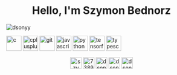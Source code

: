 <h1 align="center">Hello, I'm Szymon Bednorz</h1>

<p align="left"> <img src="https://komarev.com/ghpvc/?username=dsonyy" alt="dsonyy" /> </p>

<p align="left"><img src="https://devicons.github.io/devicon/devicon.git/icons/c/c-original.svg" alt="c" width="40" height="40"/> <img src="https://devicons.github.io/devicon/devicon.git/icons/cplusplus/cplusplus-original.svg" alt="cplusplus" width="40" height="40"/> <img src="https://www.vectorlogo.zone/logos/git-scm/git-scm-icon.svg" alt="git" width="40" height="40"/> <img src="https://devicons.github.io/devicon/devicon.git/icons/javascript/javascript-original.svg" alt="javascript" width="40" height="40"/> <img src="https://devicons.github.io/devicon/devicon.git/icons/python/python-original.svg" alt="python" width="40" height="40"/> <img src="https://www.vectorlogo.zone/logos/tensorflow/tensorflow-icon.svg" alt="tensorflow" width="40" height="40"/> <img src="https://devicons.github.io/devicon/devicon.git/icons/typescript/typescript-original.svg" alt="typescript" width="40" height="40"/></p><p align="center">
<a href="https://linkedin.com/in/szymonbednorz" target="blank"><img align="center" src="https://cdn.jsdelivr.net/npm/simple-icons@3.0.1/icons/linkedin.svg" alt="szymonbednorz" height="30" width="30" /></a>
<a href="https://stackoverflow.com/users/7389107" target="blank"><img align="center" src="https://cdn.jsdelivr.net/npm/simple-icons@3.0.1/icons/stackoverflow.svg" alt="7389107" height="30" width="30" /></a>
<a href="https://kaggle.com/dsonyy" target="blank"><img align="center" src="https://cdn.jsdelivr.net/npm/simple-icons@3.0.1/icons/kaggle.svg" alt="dsonyy" height="30" width="30" /></a>
<a href="https://fb.com/dsonyy" target="blank"><img align="center" src="https://cdn.jsdelivr.net/npm/simple-icons@3.0.1/icons/facebook.svg" alt="dsonyy" height="30" width="30" /></a>
<a href="https://instagram.com/dsonyy" target="blank"><img align="center" src="https://cdn.jsdelivr.net/npm/simple-icons@3.0.1/icons/instagram.svg" alt="dsonyy" height="30" width="30" /></a>
</p>
